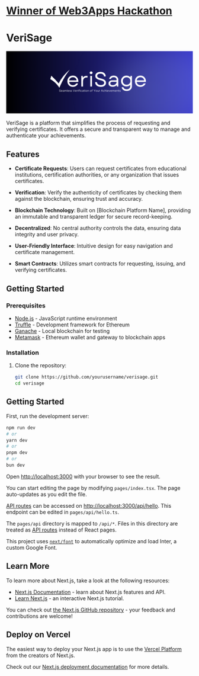 # [Winner of Web3Apps Hackathon](https://devpost.com/software/verisage)

# VeriSage
![Project Image/GIF](https://raw.githubusercontent.com/Horlarmmy/Web3App/5f0ddd60c87c901e7795ffd931b5aec95c8256bd/public/VeriSage%20Header.png)

VeriSage is a  platform that simplifies the process of requesting and verifying certificates. It offers a secure and transparent way to manage and authenticate your achievements.


## Features

- **Certificate Requests**: Users can request certificates from educational institutions, certification authorities, or any organization that issues certificates.

- **Verification**: Verify the authenticity of certificates by checking them against the blockchain, ensuring trust and accuracy.

- **Blockchain Technology**: Built on [Blockchain Platform Name], providing an immutable and transparent ledger for secure record-keeping.

- **Decentralized**: No central authority controls the data, ensuring data integrity and user privacy.

- **User-Friendly Interface**: Intuitive design for easy navigation and certificate management.

- **Smart Contracts**: Utilizes smart contracts for requesting, issuing, and verifying certificates.

## Getting Started

### Prerequisites

- [Node.js](https://nodejs.org/) - JavaScript runtime environment
- [Truffle](https://www.trufflesuite.com/truffle) - Development framework for Ethereum
- [Ganache](https://www.trufflesuite.com/ganache) - Local blockchain for testing
- [Metamask](https://metamask.io/) - Ethereum wallet and gateway to blockchain apps

### Installation

1. Clone the repository:
   ```bash
   git clone https://github.com/yourusername/verisage.git
   cd verisage


## Getting Started

First, run the development server:

```bash
npm run dev
# or
yarn dev
# or
pnpm dev
# or
bun dev
```

Open [http://localhost:3000](http://localhost:3000) with your browser to see the result.

You can start editing the page by modifying `pages/index.tsx`. The page auto-updates as you edit the file.

[API routes](https://nextjs.org/docs/api-routes/introduction) can be accessed on [http://localhost:3000/api/hello](http://localhost:3000/api/hello). This endpoint can be edited in `pages/api/hello.ts`.

The `pages/api` directory is mapped to `/api/*`. Files in this directory are treated as [API routes](https://nextjs.org/docs/api-routes/introduction) instead of React pages.

This project uses [`next/font`](https://nextjs.org/docs/basic-features/font-optimization) to automatically optimize and load Inter, a custom Google Font.

## Learn More

To learn more about Next.js, take a look at the following resources:

- [Next.js Documentation](https://nextjs.org/docs) - learn about Next.js features and API.
- [Learn Next.js](https://nextjs.org/learn) - an interactive Next.js tutorial.

You can check out [the Next.js GitHub repository](https://github.com/vercel/next.js/) - your feedback and contributions are welcome!

## Deploy on Vercel

The easiest way to deploy your Next.js app is to use the [Vercel Platform](https://vercel.com/new?utm_medium=default-template&filter=next.js&utm_source=create-next-app&utm_campaign=create-next-app-readme) from the creators of Next.js.

Check out our [Next.js deployment documentation](https://nextjs.org/docs/deployment) for more details.
